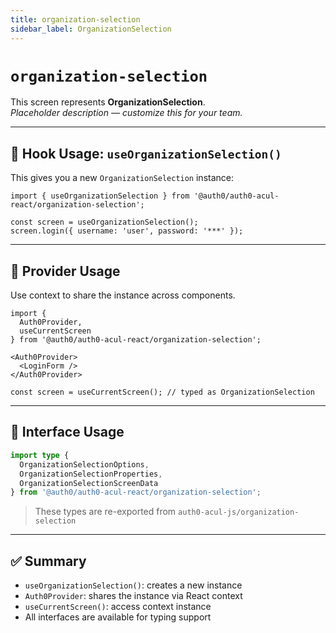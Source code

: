 ```yaml
---
title: organization-selection
sidebar_label: OrganizationSelection
---
```


# `organization-selection`

This screen represents **OrganizationSelection**.  
_Placeholder description — customize this for your team._

---

## 🔹 Hook Usage: `useOrganizationSelection()`

This gives you a new `OrganizationSelection` instance:

```tsx
import { useOrganizationSelection } from '@auth0/auth0-acul-react/organization-selection';

const screen = useOrganizationSelection();
screen.login({ username: 'user', password: '***' });
```

---

## 🔹 Provider Usage

Use context to share the instance across components.

```tsx
import {
  Auth0Provider,
  useCurrentScreen
} from '@auth0/auth0-acul-react/organization-selection';

<Auth0Provider>
  <LoginForm />
</Auth0Provider>
```

```tsx
const screen = useCurrentScreen(); // typed as OrganizationSelection
```

---

## 🔹 Interface Usage

```ts
import type {
  OrganizationSelectionOptions,
  OrganizationSelectionProperties,
  OrganizationSelectionScreenData
} from '@auth0/auth0-acul-react/organization-selection';
```

> These types are re-exported from `auth0-acul-js/organization-selection`

---

## ✅ Summary

- `useOrganizationSelection()`: creates a new instance
- `Auth0Provider`: shares the instance via React context
- `useCurrentScreen()`: access context instance
- All interfaces are available for typing support
